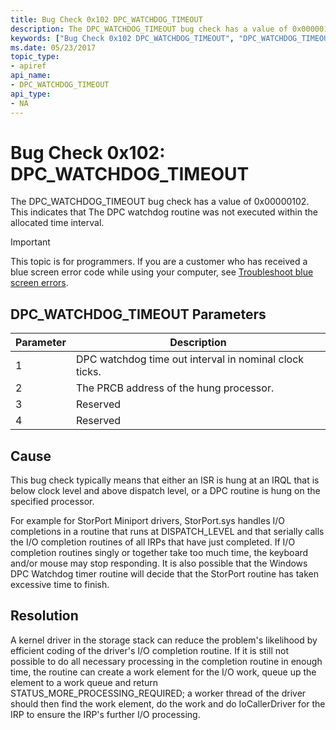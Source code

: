 ```yaml
---
title: Bug Check 0x102 DPC_WATCHDOG_TIMEOUT
description: The DPC_WATCHDOG_TIMEOUT bug check has a value of 0x00000102. This indicates that The DPC watchdog routine was not executed within the allocated time interval.
keywords: ["Bug Check 0x102 DPC_WATCHDOG_TIMEOUT", "DPC_WATCHDOG_TIMEOUT"]
ms.date: 05/23/2017
topic_type:
- apiref
api_name:
- DPC_WATCHDOG_TIMEOUT
api_type:
- NA
---
```


# Bug Check 0x102: DPC\_WATCHDOG\_TIMEOUT


The DPC\_WATCHDOG\_TIMEOUT bug check has a value of 0x00000102. This indicates that The DPC watchdog routine was not executed within the allocated time interval.

> [!IMPORTANT]
> This topic is for programmers. If you are a customer who has received a blue screen error code while using your computer, see [Troubleshoot blue screen errors](https://www.windows.com/stopcode).


## DPC\_WATCHDOG\_TIMEOUT Parameters


| Parameter | Description                                            |
|-----------|--------------------------------------------------------|
| 1         | DPC watchdog time out interval in nominal clock ticks. |
| 2         | The PRCB address of the hung processor.                |
| 3         | Reserved                                               |
| 4         | Reserved                                               |

 

## Cause

This bug check typically means that either an ISR is hung at an IRQL that is below clock level and above dispatch level, or a DPC routine is hung on the specified processor.

For example for StorPort Miniport drivers, StorPort.sys handles I/O completions in a routine that runs at DISPATCH\_LEVEL and that serially calls the I/O completion routines of all IRPs that have just completed. If I/O completion routines singly or together take too much time, the keyboard and/or mouse may stop responding. It is also possible that the Windows DPC Watchdog timer routine will decide that the StorPort routine has taken excessive time to finish.

## Resolution

A kernel driver in the storage stack can reduce the problem's likelihood by efficient coding of the driver's I/O completion routine. If it is still not possible to do all necessary processing in the completion routine in enough time, the routine can create a work element for the I/O work, queue up the element to a work queue and return STATUS\_MORE\_PROCESSING\_REQUIRED; a worker thread of the driver should then find the work element, do the work and do IoCallerDriver for the IRP to ensure the IRP's further I/O processing.

 

 




